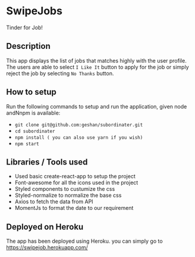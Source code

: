 # SwipeJobs
Tinder for Job!

## Description
This app displays the list of jobs that matches highly with the user profile. The users are able to select `I Like It` button to apply for the job or simply reject the job by selecting `No Thanks` button. 

## How to setup
Run the following commands to setup and run the application, given node andNnpm is available:

- `git clone git@github.com:geshan/subordinater.git`
- `cd subordinater`
- `npm install ( you can also use yarn if you wish)`
- `npm start`

## Libraries / Tools used
  - Used basic create-react-app to setup the project
  - Font-awesome for all the icons used in the project
  - Styled components to custumize the css
  - Styled-normalize to normalize the base css
  - Axios to fetch the data from API
  - MomentJs to format the date to our requirement
  

## Deployed on Heroku
The app has been deployed using Heroku. you can simply go to https://swipejob.herokuapp.com/

